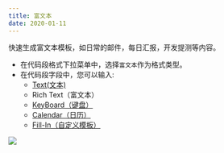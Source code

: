 ```yaml
---
title: 富文本
date: 2020-01-11
---
```


快速生成富文本模板，如日常的邮件，每日汇报，开发提测等内容。

- 在代码段格式下拉菜单中，选择`富文本`作为格式类型。
- 在代码段字段中，您可以输入:
  - [Text(文本)](/views/advance/text-and-script.html)
  - Rich Text（富文本）
  - [KeyBoard（键盘）](/views/advance/keyboard.html)
  - [Calendar（日历）](/views/advance/calendar.html)
  - [Fill-In（自定义模板）](/views/advance/fill-in.html)

![](https://s1.ax1x.com/2020/06/29/NWd69H.png)